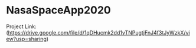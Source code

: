 # NasaSpaceApp2020
Project Link: (https://drive.google.com/file/d/1qDHucmk2dd1vTNPugtjFnJ4f3tJyWzkX/view?usp=sharing)
